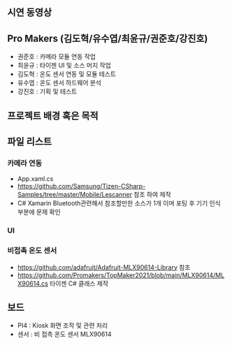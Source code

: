 ## 시연 동영상

## Pro Makers (김도혁/유수엽/최윤규/권준호/강진호)

* 권준호 : 카메라 모듈 연동 작업 
* 최윤규 : 타이젠 UI 및 소스 머지 작업
* 김도혁 : 온도 센서 연동 및 모듈 테스트
* 유수엽 : 온도 센서 하드웨어 분석  
* 강진호 : 기획 및 테스트

## 프로젝트 배경 혹은 목적


## 파일 리스트

### 카메라 연동

  + App.xaml.cs  
  + https://github.com/Samsung/Tizen-CSharp-Samples/tree/master/Mobile/Lescanner 참조 하여 제작
  + C# Xamarin Bluetooth관련해서 참조할만한 소스가 1개 이며 포팅 후 기기 인식 부분에 문제 확인

### UI


### 비접촉 온도 센서

  + https://github.com/adafruit/Adafruit-MLX90614-Library 참조 
  + https://github.com/Promakers/TopMaker2021/blob/main/MLX90614/MLX90614.cs 타이젠 C# 클래스 제작
  

 ## 보드 
 
  * PI4  : Kiosk 화면 조작 및 관련 처리 
  * 센서 : 비 접촉 온도 센서 MLX90614
